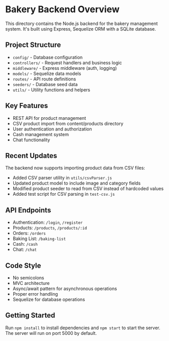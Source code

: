 # Bakery Backend Overview

This directory contains the Node.js backend for the bakery management system. It's built using Express, Sequelize ORM with a SQLite database.

## Project Structure

- `config/` - Database configuration 
- `controllers/` - Request handlers and business logic
- `middleware/` - Express middleware (auth, logging)
- `models/` - Sequelize data models
- `routes/` - API route definitions
- `seeders/` - Database seed data
- `utils/` - Utility functions and helpers

## Key Features

- REST API for product management
- CSV product import from content/products directory
- User authentication and authorization
- Cash management system
- Chat functionality

## Recent Updates

The backend now supports importing product data from CSV files:
- Added CSV parser utility in `utils/csvParser.js`
- Updated product model to include image and category fields
- Modified product seeder to read from CSV instead of hardcoded values
- Added test script for CSV parsing in `test-csv.js`

## API Endpoints

- Authentication: `/login`, `/register` 
- Products: `/products`, `/products/:id`
- Orders: `/orders`
- Baking List: `/baking-list`
- Cash: `/cash`
- Chat: `/chat`

## Code Style

- No semicolons
- MVC architecture
- Async/await pattern for asynchronous operations
- Proper error handling
- Sequelize for database operations

## Getting Started

Run `npm install` to install dependencies and `npm start` to start the server. The server will run on port 5000 by default.